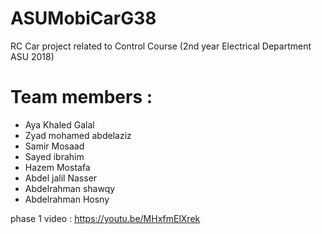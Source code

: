 # ASUMobiCarG38
RC Car project related to Control Course (2nd year Electrical Department ASU 2018)
# Team members :
* Aya Khaled Galal 
* Zyad mohamed abdelaziz 
* Samir Mosaad 
* Sayed ibrahim 
* Hazem Mostafa 
* Abdel jalil Nasser 
* Abdelrahman shawqy 
* Abdelrahman Hosny 


phase 1 video : https://youtu.be/MHxfmElXrek
